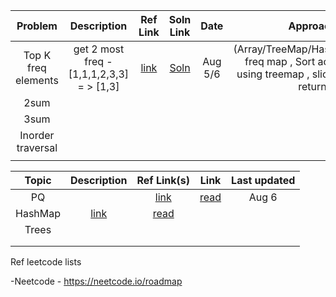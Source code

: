 
| 	Problem	 | 	Description	 | 	Ref Link 	 | Soln Link | 	Date	 |  	Approach 
| 	:-----:	| 	:-----:	 | 	:-----:	 | 	:-----:	  | 	:-----: |	:-----:	 | 
| 	Top K freq elements | get 2 most freq -[1,1,1,2,3,3] = > [1,3]	| 	[link](https://leetcode.com/problems/top-k-frequent-elements/)	| [Soln](https://github.com/Rach1507/DSA/blob/main/Neetcode-2023/Arrays%26Hashing/topKFreq.java) |	Aug 5/6	 | (Array/TreeMap/Hashmap)Create freq map , Sort acc to values using treemap , slice k elemetns return  |
| 	2sum	| 		| 		 |  		 |
| 	3sum	| 		| 		 |  		 |
| 	Inorder traversal	| 		| 		 |   		 |
| 		| 		| 		 |  		 |


| 	Topic	 | 	Description	 | 	Ref Link(s) 	 | 	Link	 | Last updated  	   
| 	:-----:	| 	:-----:	 | 	:-----:	 | 	:-----:	  | 	:-----:	 | 
| 	PQ | | 	[link]()	| [read]() | 	Aug 6	 
| 	HashMap	| 		[link]()	| [read]()  |  		 |
| 	Trees	| 		| 		 |  		 |
| 		| 		| 		 |   		 |
| 		| 		| 		 |  		 |

Ref leetcode lists

-Neetcode - https://neetcode.io/roadmap
